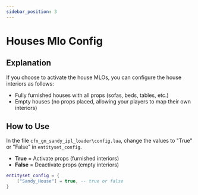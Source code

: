 ```yaml
---
sidebar_position: 3
---
```

# Houses Mlo Config

## Explanation  
If you choose to activate the house MLOs, you can configure the house interiors as follows:  
- Fully furnished houses with all props (sofas, beds, tables, etc.)  
- Empty houses (no props placed, allowing your players to map their own interiors)  

## How to Use  
In the file `cfx_gn_sandy_ipl_loader\config.lua`, change the values to "True" or "False" in `entityset_config`.  
- **True** = Activate props (furnished interiors)  
- **False** = Deactivate props (empty interiors)  


```lua
entityset_config = {
    ["Sandy_House"] = true, -- true or false
}
```